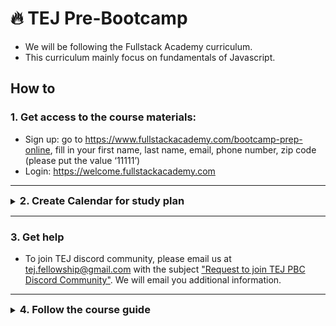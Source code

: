 # 🔥 TEJ Pre-Bootcamp

- We will be following the Fullstack Academy curriculum.
- This curriculum mainly focus on fundamentals of Javascript.

## How to 

<h3>1. Get access to the course materials:</h3> 

- Sign up: go to https://www.fullstackacademy.com/bootcamp-prep-online, fill in your first name, last name, email, phone number, zip code (please put the value ‘11111’)
- Login: https://welcome.fullstackacademy.com

---

<details><summary><h3 style="display:inline">2. Create Calendar for study plan</h3></summary>

- This is a sample calendar for the pre-bootcamp. You can use this template to create your own customized study schedule.

- Recommended Study Plan: Dedicate at least 4 hours per day to each topic: 2 hours for watching lecture videos and 2 hours for practicing exercises. By following this plan, you can complete all exercises in approximately 13 days (2 weeks).

- Alternative Study Plan-1 (2 Hours Per Day): If you can only commit to 2 hours daily, allocate one day for understanding the lecture videos and the next day for practicing exercises. In this case, you will need around 26 days(approximately 1 month) to finish all exercises.

- Alternative Study Plan-2 (1 Day Per Week): If you prefer studying one day per week, dedicate 4 hours on that day. With this approach, you can cover 1 topic per week, resulting in a total of 13 weeks(approximately 3 month) to complete the exercises.

## Suggested sample schedule


| **Day**  | **4-Hours Daily Plan**(2 Weeks) | **2-Hours Daily Plan**(3 Weeks) | **1-Day Weekly Plan**(13-Weeks) |
| --- | --------------- | --------------- | --------------- |
| Day 1 | Topic 1: Lecture Video & Exercises | Topic 1: Lecture Video | Topic 1: Video & Exercises |
| Day 2 | Topic 2: Lecture Video & Exercises | Topic 1: Exercises | - |
| Day 3 | Topic 3: Lecture Video & Exercises | Topic 2: Lecture Video | - |
| Day 4 | Topic 4: Lecture Video & Exercises | Topic 2: Exercises | - |
| Day 5 | Topic 5: Lecture Video & Exercises | Topic 3: Lecture Video | - |
| Day 6 | Topic 6: Lecture Video & Exercises | Topic 3: Exercises | - |
| Day 7 | Topic 7: Lecture Video & Exercises | Topic 4: Lecture Video | Topic 2: Lecture Video & Exercises |
| Day 8 | Topic 8: Lecture Video & Exercises | Topic 4: Exercises | - |
| Day 9 | Topic 9: Lecture Video & Exercises | Topic 5: Lecture Video | - |
| Day 10 | Topic 10: Lecture Video & Exercises | Topic 5: Exercises | - |
| Day 11 | Topic 11: Lecture Video & Exercises  | Topic 6: Lecture Video | - |
| Day 12 | Topic 12: Lecture Video & Exercises | Topic 6: Exercises | - |
| Day 13 | Topic 13: Lecture Video & Exercises | Topic 7: Lecture Video | - |
| Day 14 | - | Topic 7: Exercises | Topic 3: Lecture Video & Exercises |
| Day 15 | - | Topic 8: Lecture Video | - |
| Day 16 | - | Topic 8: Exercises | - |
| Day 17 | - | Topic 9: Lecture Video | - |
| Day 18 | - | Topic 9: Exercises | - |
| Day 19 | - | Topic 10: Lecture Video | - |
| Day 20 | - | Topic 10: Exercises | - |
| Day 21 | - | Topic 11: Lecture Video | Topic 4: Lecture Video & Exercises |
| Day 22 | - | Topic 11: Exercises | - |
| Day 23 | - | Topic 12: Lecture Video | - | 
| Day 24 | - | Topic 12: Exercises | - |
| Day 25 | - | Topic 13: Lecture Video | - |
| Day 26 | - | Topic 13: Exercises | - |
| Day 27 | - | - | - |
| Day 28 | - | - | Topic 5: Lecture Video & Exercises |
|... |... |... |... |
| Day 35 | - | - | Topic 6: Lecture Video & Exercises |
|... |... |... |... |
| Day 42 | - | - | Topic 7: Lecture Video & Exercises |
|... |... |... |... |
| Day 49 | - | - | Topic 8: Lecture Video & Exercises |
|... |... |... |... |
| Day 56 | - | - | Topic 9: Lecture Video & Exercises |
|... |... |... |... |
| Day 63 | - | - | Topic 10: Lecture Video & Exercises |
|... |... |... |... |
| Day 70 | - | - | Topic 11: Lecture Video & Exercises |
|... |... |... |... |
| Day 77 | - | - | Topic 12: Lecture Video & Exercises |
|... |... |... |... |
| Day 84 | - | - | Topic 13: Lecture Video & Exercises |

</details>

---

<h3>3. Get help</h3>

- To join TEJ discord community, please email us at tej.fellowship@gmail.com with the subject ["Request to join TEJ PBC Discord Community"](tej.fellowship@gmail.com). We will email you additional information.

---

<details><summary><h3 style="display:inline">4. Follow the course guide</h3></summary>
<details><summary><h3 style="display:inline">Topic 1: Values and types, Expressions, variables and TDD</h3></summary>

**_WE-WILL-LEARN:_**

- data types
- assigning values to variables
- expressions
- shortcut syntax
- test-driven development

</details>

---

<details><summary><h3 style="display:inline">Topic 2: Control flow</h3></summary>

**_WE-WILL-LEARN:_**

- if/else/if else
- logical operator

</details>

---

<details><summary><h3 style="display:inline">Topic 3: Function, problem set</h3></summary>

**_WE-WILL-LEARN:_**

- what is function
- use of function
- create, call, pass the value in function
- parameters and arguments
- returning values

</details>

---

<details><summary><h3 style="display:inline">Topic 4: Loops and debugging</h3></summary>

**_WE-WILL-LEARN:_**

- loop:
  - for loop
  - iteration
  - break, continue keywords
- debugging:
  - tracing error message
  - debugging a failing test
  - use of debugger

</details>

---

<details><summary><h3 style="display:inline">Topic 5: Coercion and truthiness</h3></summary>

**_WE-WILL-LEARN:_**

- coercion: 
  - explicit coercion
  - implicit coercion
- truthiness

</details>

---

<details><summary><h3 style="display:inline">Topic 6: Scope</h3></summary>

**_WE-WILL-LEARN:_**

- what is scope
- types:
  - global scope
  - functional scope
  - block scope

</details>

---

<details><summary><h3 style="display:inline">Topic 7: Array-i</h3></summary>

**_WE-WILL-LEARN:_**

- what is array
- typeof operator
- Array.isArray method
- bracket access, bracket assignment
- .length property
- basic methods: 
  - push, pop, shift, unshift, indexOf, slice, includes, reverse

**_LECTURE-VIDEO:_**

- [Array i part 1](https://youtu.be/26uvDJ0R-OU)
- [Array i part 2](https://youtu.be/HJIHkw0rcSY)

</details>

---


<details><summary><h3 style="display:inline">Topic 8: Array-ii</h3></summary>

**_WE-WILL-LEARN:_**

- more methods:
  - splice, join, concat
  - nested array

**_LECTURE-VIDEO:_**

- [concat and join](https://youtu.be/MtRj_vhqGws)
- [splice](https://youtu.be/gsPCm8xL9JE)
- [two dimensional array](https://youtu.be/yFZLc4G31y0)

</details>

---

<details><summary><h3 style="display:inline">Topic 9: Objects</h3></summary>

**_WE-WILL-LEARN:_**

- what is an object
- why are object useful
- typeof object
- accessing, adding, changing, deleting values
- in operator
- for...in loop
- Object.keys()
- nested arrays and objects

**_LECTURE-VIDEO:_**

- [objects part 1](https://youtu.be/utPVye8YIGA)
- [objects part 2](https://youtu.be/c5Z6gW6MGys)

</details>

---

<details><summary><h3 style="display:inline">Topic 10: Object methods</h3></summary>

**_WE-WILL-LEARN:_**

- what is method
- creating, accessing, running a method
- this concept

**_LECTURE-VIDEO:_**

- [object methods part 1](https://youtu.be/VWaBlYblpNM)
- [object methods part 2](https://youtu.be/g7Hb5VoGUc4)

</details>

---

<details><summary><h3 style="display:inline">Topic 11: PBV vs PBR</h3></summary>

**_WE-WILL-LEARN:_**

- primitive vs. complex types
- variable assignment
- passing values into functions
- equality operator and PBV/PBR

**_LECTURE-VIDEO:_**

- [PBV vs PBR part 1](https://youtu.be/cXU9RhMEBWc)
- [PBV vs PBR part 2](https://youtu.be/WA0xQnEjLsU)
- [PBV vs PBR part 3](https://youtu.be/M3xpIKfax14)
- [PBV vs PBR part 4](https://youtu.be/YEZLkpsaCGY)

</details>

---

<details><summary><h3 style="display:inline">Topic 12: High order function i</h3></summary>

**_WE-WILL-LEARN:_**

- why functions are special
- passing functions into other functions(callbacks)
- .forEach

**_LECTURE-VIDEO:_**

- [high order function i part 1](https://youtu.be/pvu83oApdu0)
- [high order function i part 2](https://youtu.be/Vla2ZMxf8JU)
- [high order function i part 3](https://youtu.be/7q3NIz6A4mM)

</details>

---

<details><summary><h3 style="display:inline">Topic 13: High order function ii</h3></summary>

**_WE-WILL-LEARN:_**

- returning functions from functions
- closure

**_LECTURE-VIDEO:_**

- [high order function ii part 1](https://youtu.be/zpvzZOcGhiE)
- [high order function ii part 2](https://youtu.be/82aTu4isosM)

</details>

---
</details>
